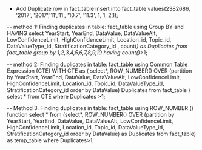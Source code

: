 - Add Duplicate row in fact_table
insert into fact_table
           values(2382686, '2017', '2017','11','11', '10.7', '11.3', 1, 1, 2,1);

-- method 1: Finding duplicates in table: fact_table using Group BY and HAVING 
select YearStart, YearEnd, DataValue, DataValueAlt, LowConfidenceLimit, HighConfidenceLimit, Location_id,
	   Topic_id, DataValueType_id, StratificationCategory_id , count(*) as Duplicates
from fact_table
group by 1,2,3,4,5,6,7,8,9,10
having count(*)>1;

-- method 2: Finding duplicates in table: fact_table using Common Table Expression (CTE)
WITH CTE as
(
select*, ROW_NUMBER() OVER (partition by YearStart, YearEnd, DataValue, DataValueAlt, LowConfidenceLimit,
										 HighConfidenceLimit, Location_id, Topic_id, DataValueType_id, 
                                         StratificationCategory_id order by DataValue) Duplicates
from fact_table
) 
select * from CTE
where Duplicates >1;

-- Method 3. Finding duplicates in table: fact_table using ROW_NUMBER () function
select * from (select*, ROW_NUMBER() OVER (partition by YearStart, YearEnd, DataValue, DataValueAlt, LowConfidenceLimit, 
                                                        HighConfidenceLimit, Location_id, Topic_id, DataValueType_id,
                                                        StratificationCategory_id order by DataValue) as Duplicates
from fact_table) as temp_table
where Duplicates>1;
